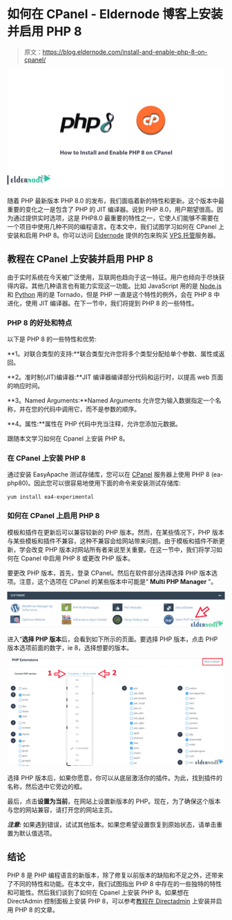 # 如何在 CPanel - Eldernode 博客上安装并启用 PHP 8

> 原文：<https://blog.eldernode.com/install-and-enable-php-8-on-cpanel/>

![How to Install and Enable PHP 8 on CPanel](img/89975c83260b74f1ea87177502b42c3f.png)

随着 PHP 最新版本 PHP 8.0 的发布，我们面临着新的特性和更新。这个版本中最重要的变化之一是包含了 PHP 的 JIT 编译器。说到 PHP 8.0，用户期望很高。因为通过提供实时选项，这是 PHP8.0 最重要的特性之一，它使人们能够不需要在一个项目中使用几种不同的编程语言。在本文中，我们试图学习如何在 CPanel 上安装和启用 PHP 8。你可以访问 [Eldernode](https://eldernode.com/) 提供的包来购买 [VPS 托管](https://eldernode.com/vps-hosting/)服务器。

## **教程在 CPanel 上安装并启用 PHP 8**

由于实时系统在今天被广泛使用，互联网也趋向于这一特征。用户也倾向于尽快获得内容。其他几种语言也有能力实现这一功能。比如 JavaScript 用的是 [Node.js](https://blog.eldernode.com/install-node-js-centos-7/) 和 [Python](https://blog.eldernode.com/python-3-6-installation-tutorial-in-debian-9/) 用的是 Tornado，但是 PHP 一直是这个特性的例外，会在 PHP 8 中进化，使用 JIT 编译器。在下一节中，我们将提到 PHP 8 的一些特性。

### **PHP 8 的好处和特点**

以下是 PHP 8 的一些特性和优势:

**1。对联合类型的支持:**联合类型允许您将多个类型分配给单个参数、属性或返回。

**2。准时制(JIT)编译器:**JIT 编译器编译部分代码和运行时，以提高 web 页面的响应时间。

**3。Named Arguments:**Named Arguments 允许您为输入数据指定一个名称，并在您的代码中调用它，而不是参数的顺序。

**4。属性:**属性在 PHP 代码中充当注释，允许您添加元数据。

跟随本文学习如何在 Cpanel 上安装 PHP 8。

### **在 CPanel 上安装 PHP 8**

通过安装 EasyApache 测试存储库，您可以在 [CPanel](https://blog.eldernode.com/tag/cpanel/) 服务器上使用 PHP 8 (ea-php80)。因此您可以很容易地使用下面的命令来安装测试存储库:

```
yum install ea4-experimental
```

### **如何在 CPanel 上启用 PHP 8**

模板和插件在更新后可以兼容较新的 PHP 版本。然而，在某些情况下，PHP 版本与某些模板和插件不兼容，这种不兼容会给网站带来问题。由于模板和插件不断更新，学会改变 PHP 版本对网站所有者来说至关重要。在这一节中，我们将学习如何在 Cpanel 中启用 PHP 8 或更改 PHP 版本。

要更改 PHP 版本，首先，登录 CPanel。然后在软件部分选择选择 PHP 版本选项。注意，这个选项在 CPanel 的某些版本中可能是“ **Multi PHP Manager** ”。

![how to enable php 8 on cpanel](img/46def51c63d978b6231a0a2945ed0d46.png)

进入“**选择 PHP 版本**后，会看到如下所示的页面。要选择 PHP 版本，点击 PHP 版本选项前面的数字，ie 8，选择想要的版本。

![how to change php version on cpanel](img/4a9fdec9dd1e7febb8cf2966d99858ef.png)

选择 PHP 版本后，如果你愿意，你可以从底层激活你的插件。为此，找到插件的名称，然后选中它旁边的框。

最后，点击**设置为当前**，在网站上设置新版本的 PHP。现在，为了确保这个版本与您的网站兼容，请打开您的网站主页。

***注意:*** 如果遇到错误，试试其他版本。如果您希望设置恢复到原始状态，请单击重置为默认值选项。

## 结论

PHP 8 是 PHP 编程语言的新版本，除了修复以前版本的缺陷和不足之外，还带来了不同的特性和功能。在本文中，我们试图指出 PHP 8 中存在的一些独特的特性和可能性。然后我们谈到了如何在 Cpanel 上安装 PHP 8。如果想在 DirectAdmin 控制面板上安装 PHP 8，可以参考[教程在 Directadmin](https://blog.eldernode.com/install-and-enable-php-8-on-directadmin/) 上安装并启用 PHP 8 的文章。